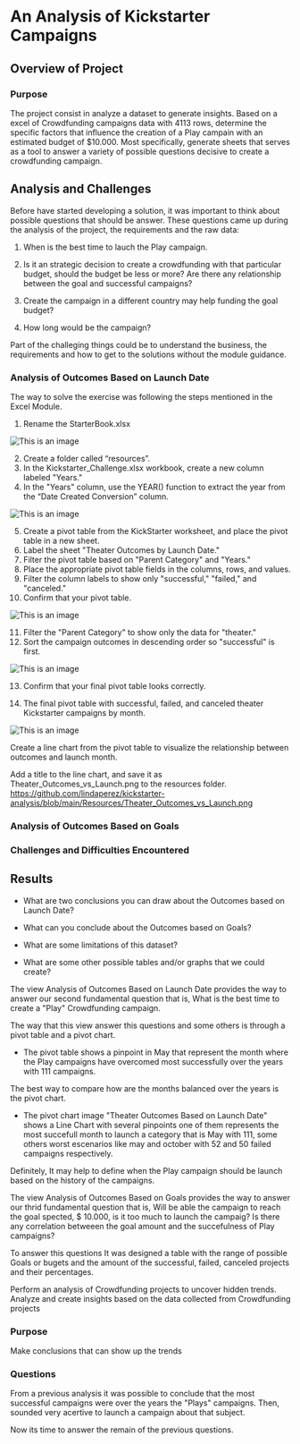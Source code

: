 # An Analysis of Kickstarter Campaigns

## Overview of Project
### Purpose

The project consist in analyze a dataset to generate insights. Based on a excel of Crowdfunding campaigns data with 4113 rows, determine the specific factors that influence the creation of a Play campain with an estimated budget of $10.000. Most specifically, generate sheets that serves as a tool to answer a variety of possible questions decisive to create a crowdfunding campaign.

## Analysis and Challenges

Before have started developing a solution, it was important to think about possible questions that should be answer. These questions came up during the analysis of the project, the requirements and the raw data:

1. When is the best time to lauch the Play campaign. 

2. Is it an strategic decision to create a crowdfunding with that particular budget, should the budget be less or more? Are there any relationship between the goal and successful campaigns? 

3. Create the campaign in a different country may help funding the goal budget?

4. How long would be the campaign?

 
Part of the challeging things could be to understand the business, the requirements and how to get to the solutions without the module guidance. 



### Analysis of Outcomes Based on Launch Date
The way to solve the exercise was following the steps mentioned in the Excel Module. 

1. Rename the StarterBook.xlsx

![This is an image](https://github.com/lindaperez/kickstarter-analysis/blob/main/Resources/renamed.png)

2. Create a folder called “resources”.
3. In the Kickstarter_Challenge.xlsx workbook, create a new column labeled "Years."
4. In the "Years" column, use the YEAR() function to extract the year from the “Date Created Conversion” column.

![This is an image](https://github.com/lindaperez/kickstarter-analysis/blob/main/Resources/yearsFormula.png)


5. Create a pivot table from the KickStarter worksheet, and place the pivot table in a new sheet.
6. Label the sheet "Theater Outcomes by Launch Date."
7. Filter the pivot table based on "Parent Category" and "Years."
8. Place the appropriate pivot table fields in the columns, rows, and values.
9. Filter the column labels to show only "successful," "failed," and "canceled."
10. Confirm that your pivot table.

![This is an image](https://github.com/lindaperez/kickstarter-analysis/blob/main/Resources/9pivotTable.png)


11. Filter the "Parent Category" to show only the data for "theater."
12. Sort the campaign outcomes in descending order so "successful" is first.

![This is an image](https://github.com/lindaperez/kickstarter-analysis/blob/main/Resources/descendingOrder.png)

13. Confirm that your final pivot table looks correctly.

14. The final pivot table with successful, failed, and canceled theater Kickstarter campaigns by month.

![This is an image](https://github.com/lindaperez/kickstarter-analysis/blob/main/Resources/pivotTable.png)

Create a line chart from the pivot table to visualize the relationship between outcomes and launch month.

Add a title to the line chart, and save it as Theater_Outcomes_vs_Launch.png to the resources folder.
https://github.com/lindaperez/kickstarter-analysis/blob/main/Resources/Theater_Outcomes_vs_Launch.png




### Analysis of Outcomes Based on Goals






### Challenges and Difficulties Encountered

## Results

- What are two conclusions you can draw about the Outcomes based on Launch Date?

- What can you conclude about the Outcomes based on Goals?

- What are some limitations of this dataset?

- What are some other possible tables and/or graphs that we could create?









The view Analysis of Outcomes Based on Launch Date provides the way to answer our second fundamental question that is, What is the best time to create a "Play" Crowdfunding campaign. 

The way that this view answer this questions and some others is through a pivot table and a pivot chart. 

* The pivot table shows a pinpoint in May that represent the month where the Play campaigns have overcomed most successfully over the years with 111 campaigns. 


The best way to compare how are the months balanced over the years is the pivot chart.

* The pivot chart image "Theater Outcomes Based on Launch Date" shows a Line Chart with several pinpoints one of them represents the most succefull month to launch a category that is May with 111, some others worst escenarios like may and october with 52 and 50 failed campaigns respectively.


Definitely, It may help to define when the Play campaign should be launch based on the history of the campaigns. 




The view Analysis of Outcomes Based on Goals provides the way to answer our thrid fundamental question that is, Will be able the campaign to reach the goal spected, $ 10.000, is it too much to launch the campaig? Is there any correlation betweeen the goal amount and the succefulness of Play campaigns?

To answer this questions It was designed a table with the range of possible Goals or bugets and the amount of the successful, failed, canceled projects and their percentages. 




Perform an analysis of Crowdfunding projects to uncover hidden trends.
Analyze and create insights based on the data collected from Crowdfunding projects
### Purpose
Make conclusions that can show up the trends 

### Questions 



From a previous analysis it was possible to conclude that the most successful campaigns were over the years the "Plays" campaigns. Then, sounded very acertive to launch a campaign about that subject. 

Now its time to answer the remain of the previous questions.